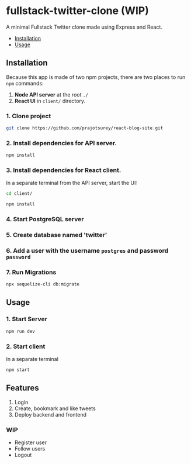 # fullstack-twitter-clone (WIP)

A minimal Fullstack Twitter clone made using Express and React.

* [Installation](#user-content-installation)
* [Usage](#user-content-usage)

## Installation

Because this app is made of two npm projects, there are two places to run `npm` commands:

1. **Node API server** at the root `./`
2. **React UI** in `client/` directory.

### 1. Clone project

```bash
git clone https://github.com/prajotsurey/react-blog-site.git
```

### 2. Install dependencies for API server.

```bash
npm install
```
### 3. Install dependencies for React client.

In a separate terminal from the API server, start the UI:

```bash
cd client/

npm install
```

### 4. Start PostgreSQL server
### 5. Create database named 'twitter'
### 6. Add a user with the username `postgres` and password `password`
### 7. Run Migrations

```bash
npx sequelize-cli db:migrate
```

## Usage

### 1. Start Server

```bash
npm run dev
```

### 2. Start client

In a separate terminal

```bash
npm start
```
## Features

1. Login
2. Create, bookmark and like tweets
3. Deploy backend and frontend

### WIP

* Register user
* Follow users
* Logout